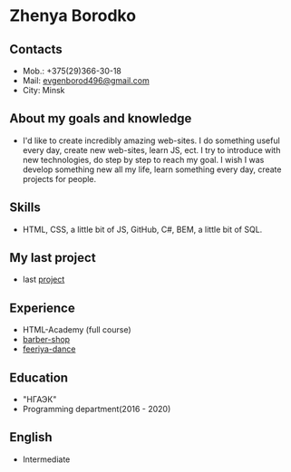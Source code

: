 # Zhenya Borodko

## Contacts
* Mob.: +375(29)366-30-18
* Mail: evgenborod496@gmail.com
* City: Minsk

## About my goals and knowledge
* I'd like to create incredibly amazing web-sites. I do something useful every day,
create new web-sites, learn JS, ect. I try to introduce with new technologies, do step by step to reach my goal.
I wish I was develop something new all my life, learn something every day, create projects for people.

## Skills
* HTML, CSS, a little bit of JS, GitHub, C#, BEM, a little bit of SQL.

## My last project
* last [project](https://evgenborod496.github.io/landx/)

## Experience
* HTML-Academy (full course)
* [barber-shop](https://evgenborod496.github.io/barber-shop)
* [feeriya-dance](https://evgenborod496.github.io/feeriya-dance)

## Education
* "НГАЭК"
* Programming department(2016 - 2020)

## English
* Intermediate
